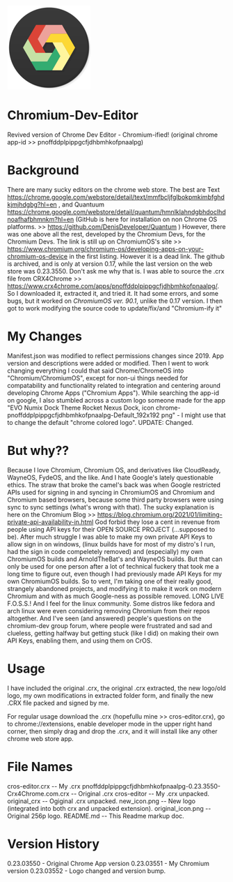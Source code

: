 <img src="https://github.com/Alex313031/Chromium-Dev-Editor/blob/main/new_icon.png">

# Chromium-Dev-Editor
Revived version of Chrome Dev Editor - Chromium-ified! (original chrome app-id >> pnoffddplpippgcfjdhbmhkofpnaalpg)

# Background
There are many sucky editors on the chrome web store.
The best are Text https://chrome.google.com/webstore/detail/text/mmfbcljfglbokpmkimbfghdkjmjhdgbg?hl=en , and Quantuum https://chrome.google.com/webstore/detail/quantum/hmnlklahndgbhdoclhdnoafhafbhmnkm?hl=en (GitHub is here for installation on non Chrome OS platforms. >> https://github.com/DenisDeveloper/Quantum )
However, there was one above all the rest, developed by the Chromium Devs, for the Chromium Devs. The link is still up on ChromiumOS's site >> https://www.chromium.org/chromium-os/developing-apps-on-your-chromium-os-device in the first listing. However it is a dead link. The github is archived, and is only at version 0.17, while the last version on the web store was 0.23.3550. Don't ask me why that is. I was able to source the .crx file from CRX4Chrome >> https://www.crx4chrome.com/apps/pnoffddplpippgcfjdhbmhkofpnaalpg/. So I downloaded it, extracted it, and tried it. It had some errors, and some bugs, but it worked on *ChromiumOS ver. 90.1*, unlike the 0.17 version. I then got to work modifying the source code to update/fix/and "Chromium-ify it"

# My Changes
Manifest.json was modified to reflect permissions changes since 2019. App version and descriptions were added or modified. Then I went to work changing everything I could that said Chrome/ChromeOS into "Chromium/ChromiumOS", except for non-ui things needed for compatability and functionality related to integration and centering around developing Chrome Apps ("Chromium Apps"). While searching the app-id on google, I also stumbled across a custom logo someone made for the app "EVO Numix Dock Theme Rocket Nexus Dock, icon chrome-pnoffddplpippgcfjdhbmhkofpnaalpg-Default_192x192 png" - I might use that to change the default "chrome colored logo". UPDATE: Changed.

# But why??
Because I love Chromium, Chromium OS, and derivatives like CloudReady, WayneOS, FydeOS, and the like. And I hate Google's lately questionable ethics. The straw that broke the camel's back was when Google restricted APIs used for signing in and syncing in ChromiumOS and Chromium and Chromium based browsers, because some third party browsers were using sync to sync settings (what's wrong with that). The sucky explanation is here on the Chromium Blog >> https://blog.chromium.org/2021/01/limiting-private-api-availability-in.html God forbid they lose a cent in revenue from people using API keys for their OPEN SOURCE PROJECT (...supposed to be). After much struggle I was able to make my own private API Keys to allow sign in on windows, (linux builds have for most of my distro's I run, had the sign in code compeletely removed) and (especially) my own ChromiumOS builds and ArnoldTheBat's and WayneOS builds. But that can only be used for one person after a lot of technical fuckery that took me a long time to figure out, even though I had previously made API Keys for my own ChromiumOS builds. So to vent, I'm taking one of their really good, strangely abandoned projects, and modifying it to make it work on modern Chromium and with as much Google-ness as possible removed. LONG LIVE F.O.S.S.!
And I feel for the linux community. Some distros like fedora and arch linux were even considering removing Chromium from their repos altogether. And I've seen (and answered) people's questions on the chromium-dev group forum, where people were frustrated and sad and clueless, getting halfway but getting stuck (like I did) on making their own API Keys, enabling them, and using them on CrOS.

# Usage
I have included the original .crx, the original .crx extracted, the new logo/old logo, my own modifications in extracted folder form, and finally the new .CRX file packed and signed by me.

For regular usage download the .crx (hopefullu mine >> cros-editor.crx), go to chrome://extensions, enable developer mode in the upper right hand corner, then simply drag and drop the .crx, and it will install like any other chrome web store app.

# File Names
cros-editor.crx -- My .crx
pnoffddplpippgcfjdhbmhkofpnaalpg-0.23.3550-Crx4Chrome.com.crx -- Original .crx
cros-editor -- My .crx unpacked.
original_crx -- Ogiginal .crx unpacked.
new_icon.png -- New logo (integrated into both crx and unpacked extension).
original_icon.png -- Original 256p logo.
README.md -- This Readme markup doc.

# Version History
0.23.03550 - Original Chrome App version
0.23.03551 - My Chromium version
0.23.03552 - Logo changed and version bump.
